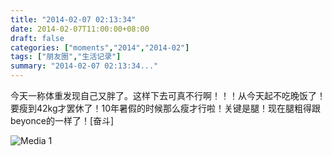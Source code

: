 ```yaml
---
title: "2014-02-07 02:13:34"
date: 2014-02-07T11:00:00+08:00
draft: false
categories: ["moments","2014","2014-02"]
tags: ["朋友圈","生活记录"]
summary: "2014-02-07 02:13:34..."
---
```


今天一称体重发现自己又胖了。这样下去可真不行啊！！！从今天起不吃晚饭了！要瘦到42kg才罢休了！10年暑假的时候那么瘦才行啦！关键是腿！现在腿粗得跟beyonce的一样了！[奋斗]

![Media 1](/Moments/photos/2014-02-07/201402070213340.jpg)
